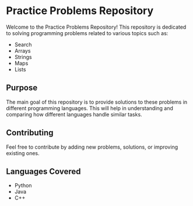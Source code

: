 # Practice Problems Repository

Welcome to the Practice Problems Repository! This repository is dedicated to solving programming problems related to various topics such as:

- Search
- Arrays
- Strings
- Maps
- Lists

## Purpose

The main goal of this repository is to provide solutions to these problems in different programming languages. This will help in understanding and comparing how different languages handle similar tasks.

## Contributing

Feel free to contribute by adding new problems, solutions, or improving existing ones.

## Languages Covered

- Python
- Java
- C++
